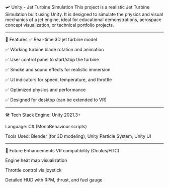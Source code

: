 🛩️ Unity - Jet Turbine Simulation
This project is a realistic Jet Turbine Simulation built using Unity. It is designed to simulate the physics and visual mechanics of a jet engine, ideal for educational demonstrations, aerospace concept visualization, or technical portfolio projects.

----

🚀 Features
✅ Real-time 3D jet turbine model

✅ Working turbine blade rotation and animation

✅ User control panel to start/stop the turbine

✅ Smoke and sound effects for realistic immersion

✅ UI indicators for speed, temperature, and throttle

✅ Optimized physics and performance

✅ Designed for desktop (can be extended to VR)

----

🛠️ Tech Stack
Engine: Unity 2021.3+

Language: C# (MonoBehaviour scripts)

Tools Used: Blender (for 3D modeling), Unity Particle System, Unity UI

----

 📌 Future Enhancements
VR compatibility (Oculus/HTC)

Engine heat map visualization

Throttle control via joystick

Detailed HUD with RPM, thrust, and fuel gauge
